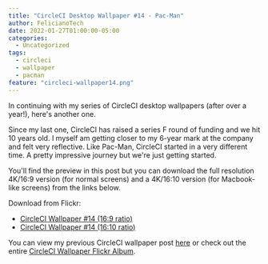 ```yaml
---
title: "CircleCI Desktop Wallpaper #14 - Pac-Man"
author: FelicianoTech
date: 2022-01-27T01:00:00-05:00
categories:
  - Uncategorized
tags:
  - circleci
  - wallpaper
  - pacman
feature: "circleci-wallpaper14.png"
---
```


In continuing with my series of CircleCI desktop wallpapers (after over a year!), here's another one.

Since my last one, CircleCI has raised a series F round of funding and we hit 10 years old.
I myself am getting closer to my 6-year mark at the company and felt very reflective.
Like Pac-Man, CircleCI started in a very different time.
A pretty impressive journey but we're just getting started.

You'll find the preview in this post but you can download the full resolution 4K/16:9 version (for normal screens) and a 4K/16:10 version (for Macbook-like screens) from the links below.

<!--more-->

Download from Flickr:

- [CircleCI Wallpaper #14 (16:9 ratio)][flickr-16by9]
- [CircleCI Wallpaper #14 (16:10 ratio)][flickr-16by10]

You can view my previous CircleCI wallpaper post [here][previous-wallpaper] or check out the entire [CircleCI Wallpaper Flickr Album][flickr-album].



[flickr-16by9]: https://www.flickr.com/photos/felicianotech/51845489221/in/album-72157676786348813/
[flickr-16by10]: https://www.flickr.com/photos/felicianotech/51844556897/in/album-72157676786348813/
[previous-wallpaper]: https://www.feliciano.tech/blog/circleci-wallpaper-13-northern-winter/
[flickr-album]: https://www.flickr.com/photos/felicianotech/albums/72157676786348813
